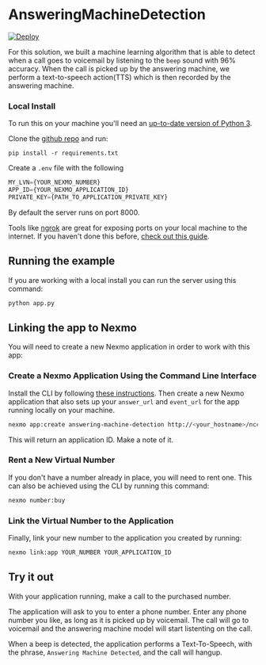 # AnsweringMachineDetection

[![Deploy](https://www.herokucdn.com/deploy/button.svg)](https://nexmo.dev/answering-machine-detection-install)

For this solution, we built a machine learning algorithm that is able to detect when a call goes to voicemail by listening to the `beep` sound with 96% accuracy. When the call is picked up by the answering machine, we perform a text-to-speech action(TTS) which is then recorded by the answering machine.

### Local Install

To run this on your machine you'll need an [up-to-date version of Python 3](https://www.python.org/downloads/).

Clone the [github repo](https://github.com/nexmo-community/AnsweringMachineDetection) and run: 

`pip install -r requirements.txt`

Create a `.env` file with the following
```python
MY_LVN={YOUR_NEXMO_NUMBER}
APP_ID={YOUR_NEXMO_APPLICATION_ID}
PRIVATE_KEY={PATH_TO_APPLICATION_PRIVATE_KEY}
```
By default the server runs on port 8000.

Tools like [ngrok](https://ngrok.com/) are great for exposing ports on your local machine to the internet. If you haven't done this before, [check out this guide](https://www.nexmo.com/blog/2017/07/04/local-development-nexmo-ngrok-tunnel-dr/).

## Running the example

If you are working with a local install you can run the server using this command:

```bash
python app.py
```

## Linking the app to Nexmo

You will need to create a new Nexmo application in order to work with this app:

### Create a Nexmo Application Using the Command Line Interface

Install the CLI by following [these instructions](https://github.com/Nexmo/nexmo-cli#installation). Then create a new Nexmo application that also sets up your `answer_url` and `event_url` for the app running locally on your machine.

```bash
nexmo app:create answering-machine-detection http://<your_hostname>/ncco http://<your_hostname>/event
```

This will return an application ID. Make a note of it.

### Rent a New Virtual Number

If you don't have a number already in place, you will need to rent one. This can also be achieved using the CLI by running this command:

```bash
nexmo number:buy
```

### Link the Virtual Number to the Application

Finally, link your new number to the application you created by running:

```bash
nexmo link:app YOUR_NUMBER YOUR_APPLICATION_ID
```

## Try it out

With your application running, make a call to the purchased number.

The application will ask to you to enter a phone number. 
Enter any phone number you like, as long as it is picked up by voicemail. The call will go to voicemail and the answering machine model will start listenting on the call.

When a beep is detected, the application performs a Text-To-Speech, with the phrase, `Answering Machine Detected`, and the call will hangup.
